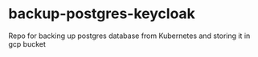 # backup-postgres-keycloak
Repo for backing up postgres database from Kubernetes and storing it in gcp bucket
